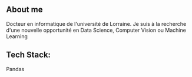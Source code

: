 ## About me
Docteur en informatique de l'université de Lorraine.
Je suis à la recherche d'une nouvelle opportunité  en Data Science, Computer Vision ou Machine Learning

## Tech Stack:
Pandas
